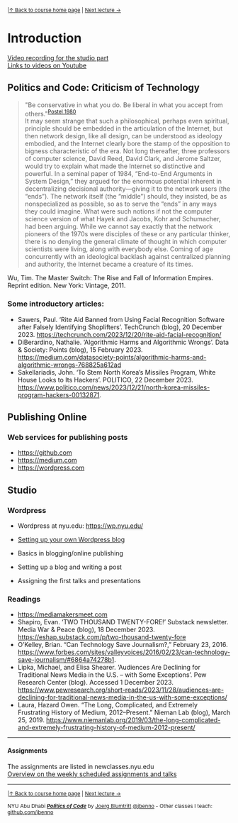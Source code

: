 <sup>|[&uarr; Back to course home page](/README.md) | [Next lecture &rarr;](/files/02.md)</sup>

# Introduction 
[Video recording for the studio part](https://youtu.be/bZ2lT2nwK98)  
[Links to videos on Youtube](/files/Videos.md)

## Politics and Code: Criticism of Technology

> "Be conservative in what you do. Be liberal in what you accept from others."<sup>[Postel 1980](https://tools.ietf.org/html/rfc761#section-2.10)</sup>  
> It may seem strange that such a philosophical, perhaps even spiritual, principle should be embedded in the articulation of the Internet, but then network design, like all design, can be understood as ideology embodied, and the Internet clearly bore the stamp of the opposition to bigness characteristic of the era. Not long thereafter, three professors of computer science, David Reed, David Clark, and Jerome Saltzer, would try to explain what made the Internet so distinctive and powerful. In a seminal paper of 1984, “End-to-End Arguments in System Design,” they argued for the enormous potential inherent in decentralizing decisional authority—giving it to the network users (the “ends”). The network itself (the “middle”) should, they insisted, be as nonspecialized as possible, so as to serve the “ends” in any ways they could imagine. What were such notions if not the computer science version of what Hayek and Jacobs, Kohr and Schumacher, had been arguing. While we cannot say exactly that the network pioneers of the 1970s were disciples of these or any particular thinker, there is no denying the general climate of thought in which computer scientists were living, along with everybody else. Coming of age concurrently with an ideological backlash against centralized planning and authority, the Internet became a creature of its times.

Wu, Tim. The Master Switch: The Rise and Fall of Information Empires. Reprint edition. New York: Vintage, 2011.

### Some introductory articles:
- Sawers, Paul. ‘Rite Aid Banned from Using Facial Recognition Software after Falsely Identifying Shoplifters’. TechCrunch (blog), 20 December 2023. https://techcrunch.com/2023/12/20/rite-aid-facial-recognition/
- DiBerardino, Nathalie. ‘Algorithmic Harms and Algorithmic Wrongs’. Data & Society: Points (blog), 15 February 2023. https://medium.com/datasociety-points/algorithmic-harms-and-algorithmic-wrongs-768825a612ad
- Sakellariadis, John. ‘To Stem North Korea’s Missiles Program, White House Looks to Its Hackers’. POLITICO, 22 December 2023. https://www.politico.com/news/2023/12/21/north-korea-missiles-program-hackers-00132871.


## Publishing Online

### Web services for publishing posts
- https://github.com
- https://medium.com
- https://wordpress.com 

## Studio
### Wordpress
- Wordpress at nyu.edu: https://wp.nyu.edu/
- [Setting up your own Wordpress blog](/files/wp.md)

- Basics in blogging/online publishing
- Setting up a blog and writing a post

- Assigning the first talks and presentations

### Readings
- https://mediamakersmeet.com
- Shapiro, Evan. ‘TWO THOUSAND TWENTY-FORE!’ Substack newsletter. Media War & Peace (blog), 18 December 2023. https://eshap.substack.com/p/two-thousand-twenty-fore
- O’Kelley, Brian. “Can Technology Save Journalism?,” February 23, 2016. https://www.forbes.com/sites/valleyvoices/2016/02/23/can-technology-save-journalism/#6864a74278b1.
- Lipka, Michael, and Elisa Shearer. ‘Audiences Are Declining for Traditional News Media in the U.S. – with Some Exceptions’. Pew Research Center (blog). Accessed 1 December 2023. https://www.pewresearch.org/short-reads/2023/11/28/audiences-are-declining-for-traditional-news-media-in-the-us-with-some-exceptions/
- Laura, Hazard Owen. “The Long, Complicated, and Extremely Frustrating History of Medium, 2012–Present.” Nieman Lab (blog), March 25, 2019. https://www.niemanlab.org/2019/03/the-long-complicated-and-extremely-frustrating-history-of-medium-2012-present/

***

#### Assignments
The assignments are listed in newclasses.nyu.edu  
[Overview on the weekly scheduled assignments and talks](https://docs.google.com/spreadsheets/d/10sTVIMTuhJcucApQ2_A34UC9M1YQ270t3X0l6DZnmDw/edit?usp=sharing)


***
<sup>|[&uarr; Back to course home page](/README.md) | [Next lecture &rarr;](/files/02.md)</sup>  
  
<sup>NYU Abu Dhabi ***[Politics of Code](/README.md)*** by [Joerg Blumtritt](https://jbenno.net) [@jbenno](https://twitter.com/jbenno) - Other classes I teach: [github.com/jbenno](https://github.com/jbenno/teaching/blob/master/README.md)</sup>
